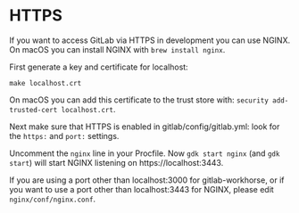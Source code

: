 # HTTPS

If you want to access GitLab via HTTPS in development you can use
NGINX. On macOS you can install NGINX with `brew install nginx`.

First generate a key and certificate for localhost:

```
make localhost.crt
```

On macOS you can add this certificate to the trust store with:
`security add-trusted-cert localhost.crt`.

Next make sure that HTTPS is enabled in gitlab/config/gitlab.yml: look
for the `https:` and `port:` settings.

Uncomment the `nginx` line in your Procfile. Now `gdk start nginx`
(and `gdk start`) will start NGINX listening on https://localhost:3443.

If you are using a port other than localhost:3000 for
gitlab-workhorse, or if you want to use a port other than
localhost:3443 for NGINX, please edit `nginx/conf/nginx.conf`.

